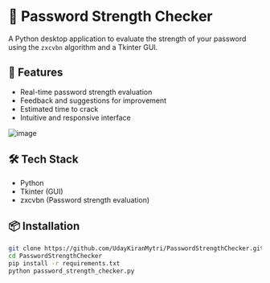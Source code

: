 # 🔐 Password Strength Checker

A Python desktop application to evaluate the strength of your password using the `zxcvbn` algorithm and a Tkinter GUI.

## 🚀 Features

- Real-time password strength evaluation
- Feedback and suggestions for improvement
- Estimated time to crack
- Intuitive and responsive interface

![image](https://github.com/user-attachments/assets/f4ec7c4d-aa35-485b-8a16-16017da94447)


## 🛠️ Tech Stack

- Python
- Tkinter (GUI)
- zxcvbn (Password strength evaluation)

## 📦 Installation

```bash
git clone https://github.com/UdayKiranMytri/PasswordStrengthChecker.git
cd PasswordStrengthChecker
pip install -r requirements.txt
python password_strength_checker.py
